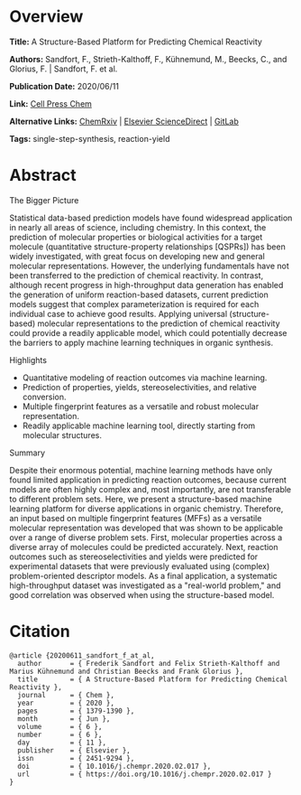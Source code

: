 # Overview
**Title:**
A Structure-Based Platform for Predicting Chemical Reactivity

**Authors:**
Sandfort, F., Strieth-Kalthoff, F., Kühnemund, M., Beecks, C., and Glorius, F. |
Sandfort, F. et al.

**Publication Date:**
2020/06/11

**Link:**
[Cell Press Chem](https://www.cell.com/chem/fulltext/S2451-9294(20)30085-1)

**Alternative Links:**
[ChemRxiv](https://chemrxiv.org/engage/chemrxiv/article-details/60c7453a0f50db42ad396203) |
[Elsevier ScienceDirect](https://www.sciencedirect.com/science/article/pii/S2451929420300851) |
[GitLab](https://zivgitlab.uni-muenster.de/m_kueh11/fp-dm-tool)

**Tags:**
single-step-synthesis, reaction-yield


# Abstract
The Bigger Picture

Statistical data-based prediction models have found widespread application in nearly all areas of science, including chemistry.
In this context, the prediction of molecular properties or biological activities for a target molecule (quantitative structure-property relationships [QSPRs]) has been widely investigated, with great focus on developing new and general molecular representations.
However, the underlying fundamentals have not been transferred to the prediction of chemical reactivity.
In contrast, although recent progress in high-throughput data generation has enabled the generation of uniform reaction-based datasets, current prediction models suggest that complex parameterization is required for each individual case to achieve good results.
Applying universal (structure-based) molecular representations to the prediction of chemical reactivity could provide a readily applicable model, which could potentially decrease the barriers to apply machine learning techniques in organic synthesis.

Highlights

- Quantitative modeling of reaction outcomes via machine learning.
- Prediction of properties, yields, stereoselectivities, and relative conversion.
- Multiple fingerprint features as a versatile and robust molecular representation.
- Readily applicable machine learning tool, directly starting from molecular structures.

Summary

Despite their enormous potential, machine learning methods have only found limited application in predicting reaction outcomes, because current models are often highly complex and, most importantly, are not transferable to different problem sets.
Here, we present a structure-based machine learning platform for diverse applications in organic chemistry.
Therefore, an input based on multiple fingerprint features (MFFs) as a versatile molecular representation was developed that was shown to be applicable over a range of diverse problem sets.
First, molecular properties across a diverse array of molecules could be predicted accurately.
Next, reaction outcomes such as stereoselectivities and yields were predicted for experimental datasets that were previously evaluated using (complex) problem-oriented descriptor models.
As a final application, a systematic high-throughput dataset was investigated as a "real-world problem," and good correlation was observed when using the structure-based model.


# Citation
```
@article {20200611_sandfort_f_at_al,
  author       = { Frederik Sandfort and Felix Strieth-Kalthoff and Marius Kühnemund and Christian Beecks and Frank Glorius },
  title        = { A Structure-Based Platform for Predicting Chemical Reactivity },
  journal      = { Chem },
  year         = { 2020 },
  pages        = { 1379-1390 },
  month        = { Jun },
  volume       = { 6 },
  number       = { 6 },
  day          = { 11 },
  publisher    = { Elsevier },
  issn         = { 2451-9294 },
  doi          = { 10.1016/j.chempr.2020.02.017 },
  url          = { https://doi.org/10.1016/j.chempr.2020.02.017 }
}
```
